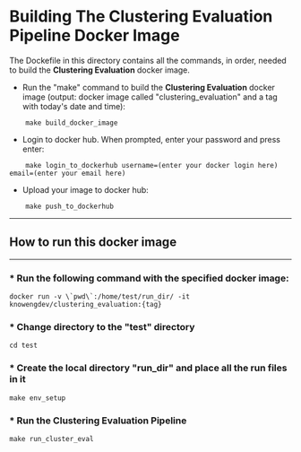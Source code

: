 # Building The Clustering Evaluation Pipeline Docker Image
The Dockefile in this directory contains all the commands, in order, needed to build the **Clustering Evaluation** docker image.


* Run the "make" command to build the **Clustering Evaluation** docker image (output: docker image called "clustering_evaluation" and a tag with today's date and time):
```
    make build_docker_image 
```

* Login to docker hub. When prompted, enter your password and press enter:
```
    make login_to_dockerhub username=(enter your docker login here) email=(enter your email here)
```

* Upload your image to docker hub:
```
    make push_to_dockerhub
```

* * * 
## How to run this docker image
* * * 

### * Run the following command with the specified docker image:
```
docker run -v \`pwd\`:/home/test/run_dir/ -it knowengdev/clustering_evaluation:{tag}
```

### * Change directory to the "test" directory
```
cd test
```

### * Create the local directory "run_dir" and place all the run files in it
```
make env_setup
```

### * Run the Clustering Evaluation Pipeline
```
make run_cluster_eval
```
